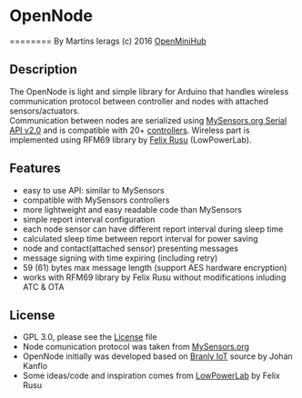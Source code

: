 # OpenNode
========
By Martins Ierags (c) 2016 [OpenMiniHub](http//www.openminihub.com)
<br/>

## Description
The OpenNode is light and simple library for Arduino that handles wireless communication protocol between controller and nodes with attached sensors/actuators.<br/>
Communication between nodes are serialized using [MySensors.org Serial API v2.0](https://www.mysensors.org/download/serial_api_20) and is compatible with 20+ [controllers](https://www.mysensors.org/controller). Wireless part is implemented using RFM69 library by <a href="https://github.com/LowPowerLab">Felix Rusu</a> (LowPowerLab).

## Features
- easy to use API: similar to MySensors
- compatible with MySensors controllers
- more lightweight and easy readable code than MySensors
- simple report interval configuration
- each node sensor can have different report interval during sleep time
- calculated sleep time between report interval for power saving
- node and contact(attached sensor) presenting messages
- message signing with time expiring (including retry)
- 59 (61) bytes max message length (support AES hardware encryption)
- works with RFM69 library by Felix Rusu without modifications inluding ATC & OTA

## License
- GPL 3.0, please see the [License](https://github.com/openminihub/OpenNode/blob/master/LICENSE) file
- Node comunication protocol was taken from [MySensors.org](https://github.com/mysensors/MySensors)
- OpenNode initially was developed based on [Branly IoT](https://github.com/kanflo/branly-iot) source by Johan Kanflo
- Some ideas/code and inspiration comes from [LowPowerLab](http://LowPowerLab.com/contact) by Felix Rusu
